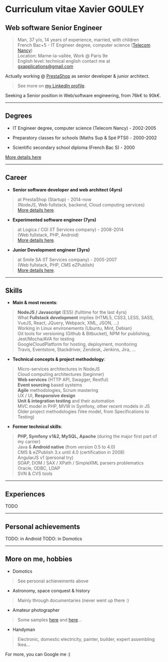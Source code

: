 # Curriculum vitae Xavier GOULEY

## Web software Senior Engineer

> Man, 37 y/o, 14 years of experience, married, with children <br>
> French Bac+5 - IT Engineer degree, computer science ([Telecom Nancy](https://telecomnancy.univ-lorraine.fr/)) <br>
> Location: Marne-la-vallée, Work @ Paris 9e <br>
> English level: technical english
> contact me at [gxapplications@gmail.com](mailto:gxapplications@gmail.com)

Actually working @ [PrestaShop](https://www.prestashop.com/en/about-us) as senior developer & junior architect.

> See more on [my LinkedIn profile](https://www.linkedin.com/in/xaviergouley/).

Seeking a Senior position in Web/software engineering, from 76k€ to 90k€.

---
## Degrees

- IT Engineer degree, computer science (Telecom Nancy) - 2002-2005 <br>

- Preparatory classes for schools (Maths Sup & Spé PTSI) - 2000-2002 <br>

- Scientific secondary school diploma (French Bac S) - 2000 <br>

[More details here](https://gxapplications.github.io/cv-degrees)

---
## Career

- **Senior software developer and web architect (4yrs)** <br>
> at PrestaShop (Startup) - 2014-now <br>
(NodeJS, Web fullstack, backend, Cloud computing services) <br>
[More details here](https://gxapplications.github.io/cv-career#prestashop).

- **Experimented software engineer (7yrs)** <br>
> at Logica / CGI (IT Services company) - 2008-2014 <br>
(Web fullstack, PHP, Android) <br>
[More details here](https://gxapplications.github.io/cv-career#cgi).

- **Junior Development engineer (3yrs)** <br>
> at Smile SA (IT Services company) - 2005-2007 <br>
(Web fullstack, PHP, CMS eZPublish) <br>
[More details here](https://gxapplications.github.io/cv-career#smile).

---
## Skills

- **Main & most recents**: <br>
> __NodeJS / Javascript__ (ES5) (fulltime for the last 4yrs) <br>
> What __Fullstack development__ implies (HTML5, CSS3, LESS, SASS, VueJS, React, JQuery, Webpack, XML, JSON, ...) <br>
> Working in Linux environements (Ubuntu, Mint, Debian) <br>
> Git tools for versioning (Github & Bitbucket), NPM for publishing, Jest/Mocha/AVA for testing <br>
> GoogleCloudPlatform for hosting, deployment, monitoring <br>
> Travis, Eventstore, Stackdriver, Zendesk, Jenkins, Jira, ... <br>

- **Technical concepts & project methodology**: <br>
> Micro-services architectures in NodeJS <br>
> Cloud computing architectures (beginner) <br>
> __Web services__ (HTTP API, Swagger, Restful) <br>
> __Event sourcing__ based systems <br>
> __Agile__ methodologies, Scrum mastering <br>
> UX / UI, __Responsive design__ <br>
> __Unit & integration testing__ and their automation <br>
> MVC model in PHP, MVW in Symfony, other recent models in JS <br>
> Older project methodologies (Vee model, from Specifications to Testing) <br>

- **Former technical skills**: <br>
> __PHP, Symfony v1&2, MySQL, Apache__ (during the major first part of my carrier) <br>
> Java & __Android native__ (from version 0.5 to 4.0) <br>
> CMS & eZPublish 3.x until 4.0 (certification in 2008) <br>
> AngularJS v1 (personal try) <br>
> SOAP, DOM / SAX / XPath / SimpleXML parsers problematics <br>
> Oracle, ODBC, LDAP <br>
> SVN & CVS tools

---
## Experiences

TODO

---
## Personal achievements

TODO: in Android
TODO: in Domotics

---
## More on me, hobbies

- Domotics
> See personal achievements above

- Astronomy, space conquest & history
> Mainly through documentaries (never went up there :)

- Amateur photographer
> Some samples [here](https://photos.app.goo.gl/Q3ch1SSz6QyUT2Xm9) and [here](https://photos.app.goo.gl/7YC6pucGGsd8ZYnZ7)...

- Handyman
> Electronic, domestic electricity, painter, builder, expert assembling Ikea...

For more, you can Google me :)
